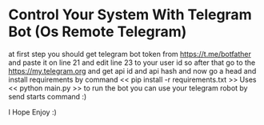 # Control Your System With Telegram Bot (Os Remote Telegram)

at first step you should get telegram bot token from https://t.me/botfather and paste it on line 21 and edit line 23 to your user id
so after that go to the https://my.telegram.org and get api id and api hash 
and now go a head and install requirements by command << pip install -r requirements.txt >>
 Uses << python main.py >> to run the bot
you can use your telegram robot by send starts command :)

I Hope Enjoy :)

